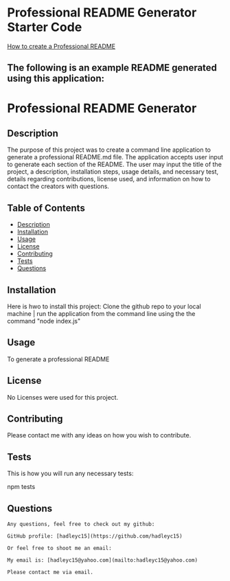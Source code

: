 # Professional README Generator Starter Code

[How to create a Professional README](./readme-guide.md)


## The following is an example README generated using this application:


# Professional README Generator

  ## Description

  The purpose of this project was to create a command line application to generate a professional README.md file.  The application accepts user input to generate each section of the README.  The user may input the title of the project, a description, installation steps, usage details, and necessary test, details regarding contributions, license used, and information on how to contact the creators with questions.

  ## Table of Contents
  
  * [Description](#description)
  * [Installation](#installation)
  * [Usage](#usage)
  * [License](#license)
  * [Contributing](#contributing)
  * [Tests](#tests)
  * [Questions](#questions)

  ## Installation
  
  Here is hwo to install this project:
  Clone the github repo to your local machine | run the application from the command line using the the command "node index.js"

  ## Usage

  To generate a professional README

  ## License
  
  No Licenses were used for this project.

  ## Contributing

  Please contact me with any ideas on how you wish to contribute.

  ## Tests
  
  This is how you will run any necessary tests:

  npm tests
  
  ## Questions

    Any questions, feel free to check out my github:

    GitHub profile: [hadleyc15](https://github.com/hadleyc15)
    
    Or feel free to shoot me an email:
    
    My email is: [hadleyc15@yahoo.com](mailto:hadleyc15@yahoo.com)
    
    Please contact me via email.
